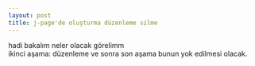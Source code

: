 ```yaml
---
layout: post
title: j-page'de oluşturma düzenleme silme
---
```

hadi bakalım neler olacak görelimm  
ikinci aşama: düzenleme ve sonra son aşama bunun yok edilmesi olacak.
